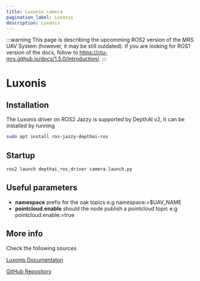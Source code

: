 ```yaml
---
title: Luxonis camera
pagination_label: Luxonis
description: Luxonis
---
```


:::warning
This page is describing the upcomming ROS2 version of the MRS UAV System (however, it may be still outdated). If you are looking for ROS1 version of the docs, follow to https://ctu-mrs.github.io/docs/1.5.0/introduction/.
:::

# Luxonis

## Installation

The Luxonis driver on ROS2 Jazzy is supported by DepthAI v2, it can be installed by running
```bash
sudo apt install ros-jazzy-depthai-ros
```

## Startup

```bash
ros2 launch depthai_ros_driver camera.launch.py
```

## Useful parameters

- **namespace** prefix for the oak topics e.g namespace:=$UAV_NAME
- **pointcloud.enable** should the node publish a pointcloud topic e.g pointcloud.enable:=true

## More info

Check the following sources

[Luxonis Documentaton](https://docs.luxonis.com/software/ros/depthai-ros/driver/)

[GitHub Repository](https://github.com/luxonis/depthai-ros/tree/jazzy)
